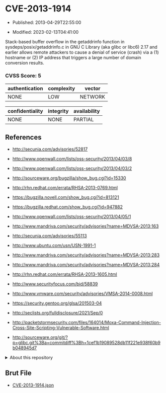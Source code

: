 # CVE-2013-1914

- Published: 2013-04-29T22:55:00

- Modified: 2023-02-13T04:41:00

Stack-based buffer overflow in the getaddrinfo function in sysdeps/posix/getaddrinfo.c in GNU C Library (aka glibc or libc6) 2.17 and earlier allows remote attackers to cause a denial of service (crash) via a (1) hostname or (2) IP address that triggers a large number of domain conversion results.

### CVSS Score: **5**

| authentication | complexity | vector |
| --- | --- | --- |
| NONE | LOW | NETWORK |

| confidentiality | integrity | availability |
| --- | --- | --- |
| NONE | NONE | PARTIAL |

## References

* http://secunia.com/advisories/52817

* http://www.openwall.com/lists/oss-security/2013/04/03/8

* http://www.openwall.com/lists/oss-security/2013/04/03/2

* http://sourceware.org/bugzilla/show_bug.cgi?id=15330

* http://rhn.redhat.com/errata/RHSA-2013-0769.html

* https://bugzilla.novell.com/show_bug.cgi?id=813121

* https://bugzilla.redhat.com/show_bug.cgi?id=947882

* http://www.openwall.com/lists/oss-security/2013/04/05/1

* http://www.mandriva.com/security/advisories?name=MDVSA-2013:163

* http://secunia.com/advisories/55113

* http://www.ubuntu.com/usn/USN-1991-1

* http://www.mandriva.com/security/advisories?name=MDVSA-2013:283

* http://www.mandriva.com/security/advisories?name=MDVSA-2013:284

* http://rhn.redhat.com/errata/RHSA-2013-1605.html

* http://www.securityfocus.com/bid/58839

* http://www.vmware.com/security/advisories/VMSA-2014-0008.html

* https://security.gentoo.org/glsa/201503-04

* http://seclists.org/fulldisclosure/2021/Sep/0

* http://packetstormsecurity.com/files/164014/Moxa-Command-Injection-Cross-Site-Scripting-Vulnerable-Software.html

* http://sourceware.org/git/?p=glibc.git%3Ba=commitdiff%3Bh=1cef1b19089528db11f221e938f60b9b048945d7

<details>
<summary>About this repository</summary> 

  This repository is part of the project [Live Hack CVE](https://github.com/Live-Hack-CVE). Main website can be found [www.live-hack.org](https://www.live-hack.org) 
  
  Made by [Sn0wAlice](https://github.com/Sn0wAlice) for the people that care about security and need to have a feed of the latest CVEs. Hope you enjoy it, don't forget to star the repo and follow me on [Twitter](https://twitter.com/Sn0wAlice) and [Github](https://github.com/Sn0wAlice). And that is my [personnal website](https://www.alice-snow.me/)

  - [Home Page](https://github.com/Live-Hack-CVE)
  - [Framework](https://github.com/Live-Hack-CVE/cve-framework)
  - [CVE database](https://github.com/Live-Hack-CVE/full_database)
  - [Changelog](https://github.com/Live-Hack-CVE/Changelog)
</details>

## Brut File

* [CVE-2013-1914.json](https://raw.githubusercontent.com/Live-Hack-CVE/full_database/main/cves/2013/CVE-2013-1914.json)


